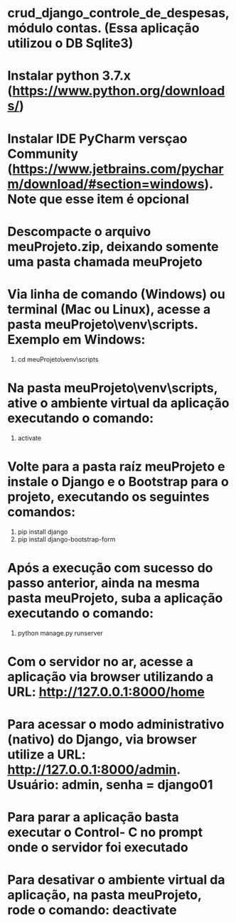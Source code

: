 # crud_django_controle_de_despesas, módulo contas. (Essa aplicação utilizou o DB Sqlite3)

# Instalar python 3.7.x (https://www.python.org/downloads/)

# Instalar IDE PyCharm versçao Community (https://www.jetbrains.com/pycharm/download/#section=windows). Note que esse item é opcional

# Descompacte o arquivo meuProjeto.zip, deixando somente uma pasta chamada meuProjeto

# Via linha de comando (Windows) ou terminal (Mac ou Linux), acesse a pasta meuProjeto\venv\scripts. Exemplo em Windows:
1) cd meuProjeto\venv\scripts

# Na pasta meuProjeto\venv\scripts, ative o ambiente virtual da aplicação executando o comando: 

1) activate

# Volte para a pasta raíz meuProjeto e instale o Django e o Bootstrap para o projeto, executando os seguintes comandos:

1) pip install django
2) pip install django-bootstrap-form 

# Após a execução com sucesso do passo anterior, ainda na mesma pasta meuProjeto, suba a aplicação executando o comando: 

1) python manage.py runserver

# Com o servidor no ar, acesse a aplicação via browser utilizando a URL: http://127.0.0.1:8000/home

# Para acessar o modo administrativo (nativo) do Django, via browser utilize a URL: http://127.0.0.1:8000/admin. Usuário: admin, senha = django01

# Para parar a aplicação basta executar o Control- C no prompt onde o servidor foi executado

# Para desativar o ambiente virtual da aplicação, na pasta meuProjeto, rode o comando: deactivate








